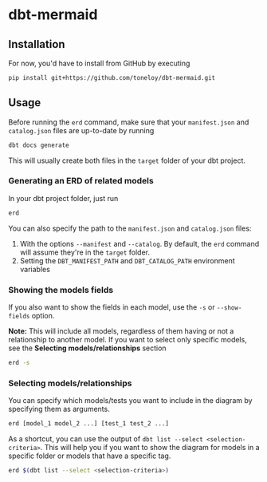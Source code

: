 # dbt-mermaid

## Installation
For now, you'd have to install from GitHub by executing

```bash
pip install git+https://github.com/toneloy/dbt-mermaid.git
```

## Usage
Before running the `erd` command, make sure that your `manifest.json` and `catalog.json` files are up-to-date by running

```bash
dbt docs generate
```

This will usually create both files in the `target` folder of your dbt project.

### Generating an ERD of related models

In your dbt project folder, just run

```bash
erd
```

You can also specify the path to the `manifest.json` and `catalog.json` files:
1. With the options `--manifest` and `--catalog`. By default, the `erd` command will assume they're in the `target` folder.
1. Setting the `DBT_MANIFEST_PATH` and `DBT_CATALOG_PATH` environment variables

### Showing the models fields

If you also want to show the fields in each model, use the `-s` or `--show-fields` option.

**Note:** This will include all models, regardless of them having or not a relationship to another model. If you want to select only specific models, see the **Selecting models/relationships** section

```bash
erd -s
```

### Selecting models/relationships

You can specify which models/tests you want to include in the diagram by specifying them as arguments.

```bash
erd [model_1 model_2 ...] [test_1 test_2 ...]
```

As a shortcut, you can use the output of `dbt list --select <selection-criteria>`. This will help you if you want to show the diagram for models in a specific folder or models that have a specific tag.

```bash
erd $(dbt list --select <selection-criteria>)
```
